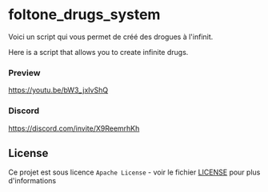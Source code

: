 # foltone_drugs_system

Voici un script qui vous permet de créé des drogues à l'infinit.

Here is a script that allows you to create infinite drugs.

### Preview
https://youtu.be/bW3_jxIvShQ

### Discord
https://discord.com/invite/X9ReemrhKh

## License

Ce projet est sous licence ``Apache License`` - voir le fichier [LICENSE](LICENSE) pour plus d'informations
